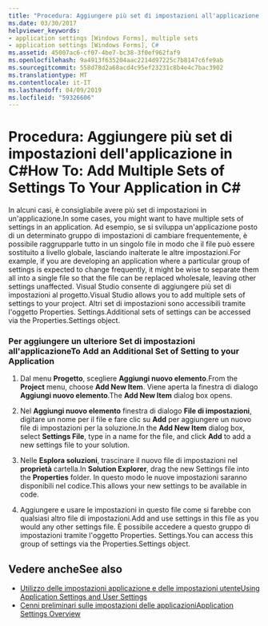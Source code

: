 ```yaml
---
title: "Procedura: Aggiungere più set di impostazioni all'applicazione in C#"
ms.date: 03/30/2017
helpviewer_keywords:
- application settings [Windows Forms], multiple sets
- application settings [Windows Forms], C#
ms.assetid: 45007ac6-cf07-4be7-bc38-3f0ef962faf9
ms.openlocfilehash: 9a4913f635204aac2214d97225c7b8147c6fe9ab
ms.sourcegitcommit: 558d78d2a68acd4c95ef23231c8b4e4c7bac3902
ms.translationtype: MT
ms.contentlocale: it-IT
ms.lasthandoff: 04/09/2019
ms.locfileid: "59326606"
---
```

# <a name="how-to-add-multiple-sets-of-settings-to-your-application-in-c"></a><span data-ttu-id="795e9-102">Procedura: Aggiungere più set di impostazioni dell'applicazione in C\#</span><span class="sxs-lookup"><span data-stu-id="795e9-102">How To: Add Multiple Sets of Settings To Your Application in C\#</span></span>
<span data-ttu-id="795e9-103">In alcuni casi, è consigliabile avere più set di impostazioni in un'applicazione.</span><span class="sxs-lookup"><span data-stu-id="795e9-103">In some cases, you might want to have multiple sets of settings in an application.</span></span> <span data-ttu-id="795e9-104">Ad esempio, se si sviluppa un'applicazione posto di un determinato gruppo di impostazioni di cambiare frequentemente, è possibile raggrupparle tutto in un singolo file in modo che il file può essere sostituito a livello globale, lasciando inalterate le altre impostazioni.</span><span class="sxs-lookup"><span data-stu-id="795e9-104">For example, if you are developing an application where a particular group of settings is expected to change frequently, it might be wise to separate them all into a single file so that the file can be replaced wholesale, leaving other settings unaffected.</span></span> <span data-ttu-id="795e9-105">Visual Studio consente di aggiungere più set di impostazioni al progetto.</span><span class="sxs-lookup"><span data-stu-id="795e9-105">Visual Studio allows you to add multiple sets of settings to your project.</span></span> <span data-ttu-id="795e9-106">Altri set di impostazioni sono accessibili tramite l'oggetto Properties. Settings.</span><span class="sxs-lookup"><span data-stu-id="795e9-106">Additional sets of settings can be accessed via the Properties.Settings object.</span></span>  
  
### <a name="to-add-an-additional-set-of-setting-to-your-application"></a><span data-ttu-id="795e9-107">Per aggiungere un ulteriore Set di impostazioni all'applicazione</span><span class="sxs-lookup"><span data-stu-id="795e9-107">To Add an Additional Set of Setting to your Application</span></span>  
  
1. <span data-ttu-id="795e9-108">Dal menu **Progetto**, scegliere **Aggiungi nuovo elemento**.</span><span class="sxs-lookup"><span data-stu-id="795e9-108">From the **Project** menu, choose **Add New Item**.</span></span> <span data-ttu-id="795e9-109">Viene aperta la finestra di dialogo **Aggiungi nuovo elemento**.</span><span class="sxs-lookup"><span data-stu-id="795e9-109">The **Add New Item** dialog box opens.</span></span>  
  
2. <span data-ttu-id="795e9-110">Nel **Aggiungi nuovo elemento** finestra di dialogo **File di impostazioni**, digitare un nome per il file e fare clic su **Add** per aggiungere un nuovo file di impostazioni per la soluzione.</span><span class="sxs-lookup"><span data-stu-id="795e9-110">In the **Add New Item** dialog box, select **Settings File**, type in a name for the file, and click **Add** to add a new settings file to your solution.</span></span>  
  
3. <span data-ttu-id="795e9-111">Nelle **Esplora soluzioni**, trascinare il nuovo file di impostazioni nel **proprietà** cartella.</span><span class="sxs-lookup"><span data-stu-id="795e9-111">In **Solution Explorer**, drag the new Settings file into the **Properties** folder.</span></span> <span data-ttu-id="795e9-112">In questo modo le nuove impostazioni saranno disponibili nel codice.</span><span class="sxs-lookup"><span data-stu-id="795e9-112">This allows your new settings to be available in code.</span></span>  
  
4. <span data-ttu-id="795e9-113">Aggiungere e usare le impostazioni in questo file come si farebbe con qualsiasi altro file di impostazioni.</span><span class="sxs-lookup"><span data-stu-id="795e9-113">Add and use settings in this file as you would any other settings file.</span></span> <span data-ttu-id="795e9-114">È possibile accedere a questo gruppo di impostazioni tramite l'oggetto Properties. Settings.</span><span class="sxs-lookup"><span data-stu-id="795e9-114">You can access this group of settings via the Properties.Settings object.</span></span>  
  
## <a name="see-also"></a><span data-ttu-id="795e9-115">Vedere anche</span><span class="sxs-lookup"><span data-stu-id="795e9-115">See also</span></span>

- [<span data-ttu-id="795e9-116">Utilizzo delle impostazioni applicazione e delle impostazioni utente</span><span class="sxs-lookup"><span data-stu-id="795e9-116">Using Application Settings and User Settings</span></span>](using-application-settings-and-user-settings.md)
- [<span data-ttu-id="795e9-117">Cenni preliminari sulle impostazioni delle applicazioni</span><span class="sxs-lookup"><span data-stu-id="795e9-117">Application Settings Overview</span></span>](application-settings-overview.md)
